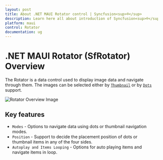 ```yaml
---
layout: post
title: About .NET MAUI Rotator control | Syncfusion<sup>®</sup>
description: Learn here all about introduction of Syncfusion<sup>®</sup> .NET MAUI Rotator (SfRotator) control, its elements and more.
platform: maui 
control: Rotator 
documentation: ug
---
```


# .NET MAUI Rotator (SfRotator) Overview

The Rotator is a data control used to display image data and navigate through them. The images can be selected either by [`Thumbnail`](https://help.syncfusion.com/cr/maui/Syncfusion.Maui.Core.Rotator.NavigationStripMode.html#Syncfusion_Maui_Core_Rotator_NavigationStripMode_Thumbnail) or by [`Dots`](https://help.syncfusion.com/cr/maui/Syncfusion.Maui.Core.Rotator.NavigationStripMode.html#Syncfusion_Maui_Core_Rotator_NavigationStripMode_Dots) support.

![Rotator Overview Image](images/RotatorOverview.png)

## Key features

* `Modes` - Options to navigate data using dots or thumbnail navigation modes.
* `Position` - Support to decide the placement position of dots or thumbnail items in any of the four sides.
* `Autoplay and Items Looping` - Options for auto playing items and navigate items in loop.
